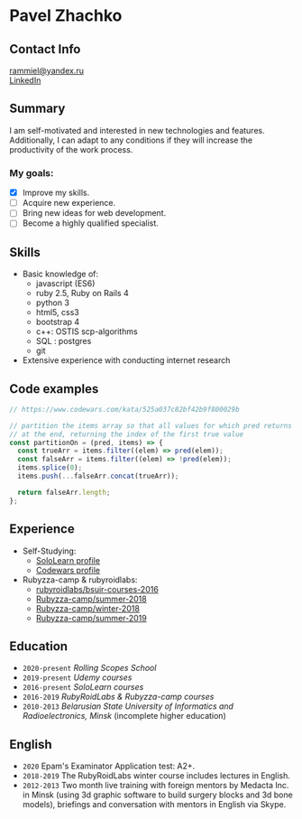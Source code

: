 # Pavel Zhachko

## Contact Info

rammiel@yandex.ru  
[LinkedIn](https://linkedin.com/in/pavel-zhachko-06056b6b)

## Summary

I am self-motivated and interested in new technologies and features.
Additionally, I can adapt to any conditions if they will increase the productivity of the work process.

### My goals:

- [x] Improve my skills.
- [ ] Acquire new experience.
- [ ] Bring new ideas for web development.
- [ ] Become a highly qualified specialist.

## Skills

- Basic knowledge of:
  - javascript (ES6)
  - ruby 2.5, Ruby on Rails 4
  - python 3
  - html5, css3
  - bootstrap 4
  - c++: OSTIS scp-algorithms
  - SQL : postgres
  - git
- Extensive experience with conducting internet research

## Code examples

```javascript
// https://www.codewars.com/kata/525a037c82bf42b9f800029b

// partition the items array so that all values for which pred returns true are
// at the end, returning the index of the first true value
const partitionOn = (pred, items) => {
  const trueArr = items.filter((elem) => pred(elem));
  const falseArr = items.filter((elem) => !pred(elem));
  items.splice(0);
  items.push(...falseArr.concat(trueArr));

  return falseArr.length;
};
```

## Experience

- Self-Studying:
  - [SoloLearn profile](https://www.sololearn.com/Profile/1591854)
  - [Codewars profile](https://www.codewars.com/users/SadTigger)
- Rubyzza-camp & rubyroidlabs:
  - [rubyroidlabs/bsuir-courses-2016](https://github.com/SadTigger/bsuir-courses)
  - [Rubyzza-camp/summer-2018](https://github.com/SadTigger/summer-2018)
  - [Rubyzza-camp/winter-2018](https://github.com/SadTigger/winter-2018)
  - [Rubyzza-camp/summer-2019](https://github.com/SadTigger/summer-2019)

## Education

- `2020-present` _Rolling Scopes School_
- `2019-present` _Udemy courses_
- `2016-present` _SoloLearn courses_
- `2016-2019` _RubyRoidLabs & Rubyzza-camp courses_
- `2010-2013` _Belarusian State University of Informatics and Radioelectronics, Minsk_ (incomplete higher education)

## English

- `2020` Epam's Examinator Application test: A2+.
- `2018-2019` The RubyRoidLabs winter course includes lectures in English.
- `2012-2013` Two month live training with foreign mentors by Medacta Inc. in Minsk (using 3d graphic software to build surgery blocks and 3d bone models), briefings and conversation with mentors in English via Skype.
